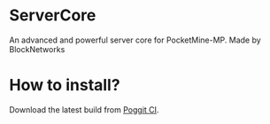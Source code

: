 # ServerCore
An advanced and powerful server core for PocketMine-MP. Made by BlockNetworks

# How to install?
Download the latest build from [Poggit CI](https://poggit.pmmp.io/ci/IceCruelStuff/ServerCore/ServerCore).
